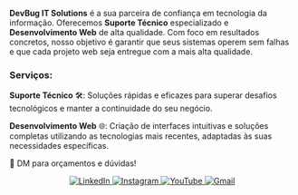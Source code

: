 <p><strong>DevBug IT Solutions</strong> é a sua parceira de confiança em tecnologia da informação. Oferecemos <strong>Suporte Técnico</strong> especializado e <strong>Desenvolvimento Web</strong> de alta qualidade. Com foco em resultados concretos, nosso objetivo é garantir que seus sistemas operem sem falhas e que cada projeto web seja entregue com a mais alta qualidade.</p>

<h3>Serviços:</h3>

<p><strong>Suporte Técnico</strong> 🛠️: Soluções rápidas e eficazes para superar desafios tecnológicos e manter a continuidade do seu negócio.</p>

<p><strong>Desenvolvimento Web</strong> 🌐: Criação de interfaces intuitivas e soluções completas utilizando as tecnologias mais recentes, adaptadas às suas necessidades específicas.</p>

<p>💬 DM para orçamentos e dúvidas!</p>

<div align="center">
    <a href="https://www.linkedin.com/company/devbug-itsolutions">
        <img src="https://img.shields.io/badge/-LinkedIn-%230077B5?style=for-the-badge&logo=linkedin&logoColor=white" alt="LinkedIn">
    </a>
    <a href="https://www.instagram.com/devbug_/" alt="Instagram">
        <img src="https://img.shields.io/badge/Instagram-E4405F?style=for-the-badge&logo=instagram&logoColor=white" alt="Instagram">
    </a>
    <a href="https://www.youtube.com/@devbug.itsolutions" target="_blank">
        <img src="https://img.shields.io/badge/YouTube-FF0000?style=for-the-badge&logo=youtube&logoColor=white" alt="YouTube">
    </a>
    <a href="mailto:devbug.itsolutions@gmail.com?" alt="Gmail">
        <img src="https://img.shields.io/badge/Gmail-D14836?style=for-the-badge&logo=gmail&logoColor=white" alt="Gmail"/>
    </a>
</div>
